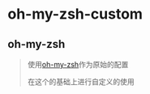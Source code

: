 oh-my-zsh-custom
================
oh-my-zsh
------------
[oh-my-zsh]:https://github.com/robbyrussell/oh-my-zsh "oh-my-zsh"
>使用[oh-my-zsh][oh-my-zsh]作为原始的配置
>
>在这个的基础上进行自定义的使用

